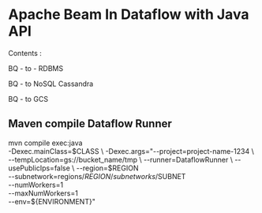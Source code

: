 # Apache Beam In Dataflow with Java API
Contents : 

BQ - to - RDBMS

BQ - to NoSQL Cassandra

BQ - to GCS

## Maven compile Dataflow Runner

mvn compile exec:java \
    -Dexec.mainClass=$CLASS \
    -Dexec.args="--project=project-name-1234 \
    --tempLocation=gs://bucket_name/tmp \
    --runner=DataflowRunner \
    --usePublicIps=false \
    --region=$REGION \
    --subnetwork=regions/$REGION/subnetworks/$SUBNET \
    --numWorkers=1 \
    --maxNumWorkers=1 \
    --env=${ENVIRONMENT}"
